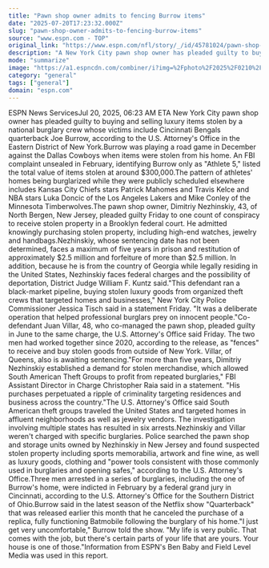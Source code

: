 ```yaml
---
title: "Pawn shop owner admits to fencing Burrow items"
date: "2025-07-20T17:23:32.000Z"
slug: "pawn-shop-owner-admits-to-fencing-burrow-items"
source: "www.espn.com - TOP"
original_link: "https://www.espn.com/nfl/story/_/id/45781024/pawn-shop-owner-admits-fencing-joe-burrow-stolen-property"
description: "A New York City pawn shop owner has pleaded guilty to buying and selling luxury items stolen by a national burglary crew whose victims included Cincinnati Bengals quarterback Joe Burrow, according to the U.S. Attorney's Office in the Eastern District."
mode: "summarize"
image: "https://a1.espncdn.com/combiner/i?img=%2Fphoto%2F2025%2F0210%2Fr1450090_1296x729_16%2D9.jpg"
category: "general"
tags: ["general"]
domain: "espn.com"
---
```

<p>ESPN News ServicesJul 20, 2025, 06:23 AM ETA New York City pawn shop owner has pleaded guilty to buying and selling luxury items stolen by a national burglary crew whose victims include Cincinnati Bengals quarterback Joe Burrow, according to the U.S. Attorney's Office in the Eastern District of New York.Burrow was playing a road game in December against the Dallas Cowboys when items were stolen from his home. An FBI complaint unsealed in February, identifying Burrow only as "Athlete 5," listed the total value of items stolen at around $300,000.The pattern of athletes' homes being burglarized while they were publicly scheduled elsewhere includes Kansas City Chiefs stars Patrick Mahomes and Travis Kelce and NBA stars Luka Doncic of the Los Angeles Lakers and Mike Conley of the Minnesota Timberwolves.The pawn shop owner, Dimitriy Nezhinskiy, 43, of North Bergen, New Jersey, pleaded guilty Friday to one count of conspiracy to receive stolen property in a Brooklyn federal court. He admitted knowingly purchasing stolen property, including high-end watches, jewelry and handbags.Nezhinskiy, whose sentencing date has not been determined, faces a maximum of five years in prison and restitution of approximately $2.5 million and forfeiture of more than $2.5 million. In addition, because he is from the country of Georgia while legally residing in the United States, Nezhinskiy faces federal charges and the possibility of deportation, District Judge William F. Kuntz said."This defendant ran a black-market pipeline, buying stolen luxury goods from organized theft crews that targeted homes and businesses," New York City Police Commissioner Jessica Tisch said in a statement Friday. "It was a deliberate operation that helped professional burglars prey on innocent people."Co-defendant Juan Villar, 48, who co-managed the pawn shop, pleaded guilty in June to the same charge, the U.S. Attorney's Office said Friday. The two men had worked together since 2020, according to the release, as "fences" to receive and buy stolen goods from outside of New York. Villar, of Queens, also is awaiting sentencing."For more than five years, Dimitriy Nezhinskiy established a demand for stolen merchandise, which allowed South American Theft Groups to profit from repeated burglaries," FBI Assistant Director in Charge Christopher Raia said in a statement. "His purchases perpetuated a ripple of criminality targeting residences and business across the country."The U.S. Attorney's Office said South American theft groups traveled the United States and targeted homes in affluent neighborhoods as well as jewelry vendors. The investigation involving multiple states has resulted in six arrests.Nezhinskiy and Villar weren't charged with specific burglaries. Police searched the pawn shop and storage units owned by Nezhinskiy in New Jersey and found suspected stolen property including sports memorabilia, artwork and fine wine, as well as luxury goods, clothing and "power tools consistent with those commonly used in burglaries and opening safes," according to the U.S. Attorney's Office.Three men arrested in a series of burglaries, including the one of Burrow's home, were indicted in February by a federal grand jury in Cincinnati, according to the U.S. Attorney's Office for the Southern District of Ohio.Burrow said in the latest season of the Netflix show "Quarterback" that was released earlier this month that he canceled the purchase of a replica, fully functioning Batmobile following the burglary of his home."I just get very uncomfortable," Burrow told the show. "My life is very public. That comes with the job, but there's certain parts of your life that are yours. Your house is one of those."Information from ESPN's Ben Baby and Field Level Media was used in this report.</p>
